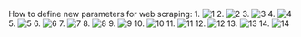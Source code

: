 How to define new parameters for web scraping:
1.
![1](https://user-images.githubusercontent.com/60359586/218274883-f3a64181-fb00-4610-9a90-f4ae99648883.jpg)
2.
![2](https://user-images.githubusercontent.com/60359586/218274890-2dcecbdd-e018-4b25-b596-174865fd93c4.jpg)
3.
![3](https://user-images.githubusercontent.com/60359586/218274894-9648766c-6b44-472d-a528-c13ed7b8b1b1.jpg)
4.
![4](https://user-images.githubusercontent.com/60359586/218274896-4e19cbc7-2fde-4e79-bf75-8d4d8effb26a.jpg)
5.
![5](https://user-images.githubusercontent.com/60359586/218274902-e93e5dbc-a934-4e71-a5e6-0f0228df1787.jpg)
6.
![6](https://user-images.githubusercontent.com/60359586/218274912-02beec11-955c-48c4-a265-66c11984cf87.jpg)
7.
![7](https://user-images.githubusercontent.com/60359586/218274919-596ab0eb-3a12-4d71-8563-a2f260bc4007.jpg)
8.
![8](https://user-images.githubusercontent.com/60359586/218274926-e0dab069-d582-4c14-8692-f3e510dd9085.jpg)
9.
![9](https://user-images.githubusercontent.com/60359586/219125811-0c69b21d-c66b-42cf-a815-4e87b8d48dab.jpg)
10.
![10](https://user-images.githubusercontent.com/60359586/219125847-9abb0f7d-8ebf-436e-acfd-1c28651a66a7.jpg)
11.
![11](https://user-images.githubusercontent.com/60359586/219125878-15765b44-acc5-4184-a7ce-a0035c83b8f2.jpg)
12.
![12](https://user-images.githubusercontent.com/60359586/219125905-63878f4c-9782-4dac-b592-b57e79833a3c.jpg)
13.
![13](https://user-images.githubusercontent.com/60359586/219125928-1e25df56-0131-4678-850c-704f18845de8.jpg)
14.
![14](https://user-images.githubusercontent.com/60359586/219125952-1e1408f2-71c1-4c9a-875a-03b40ebb2aef.jpg)

